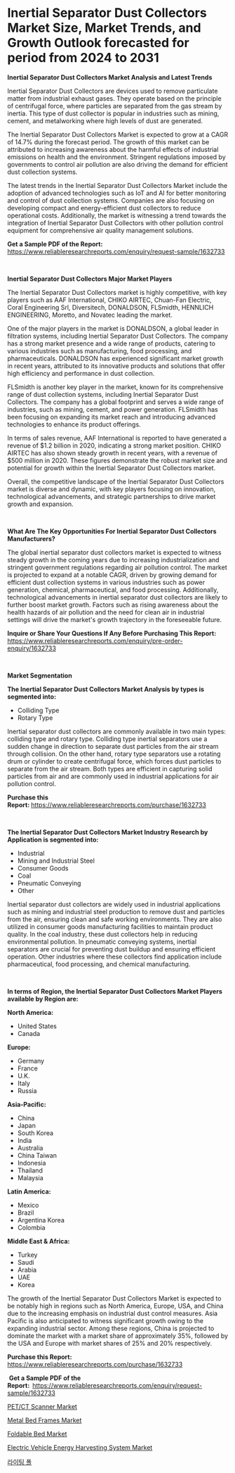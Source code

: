 <p><h1>Inertial Separator Dust Collectors Market Size, Market Trends, and Growth Outlook forecasted for period from 2024 to 2031</h1></p><p><strong>Inertial Separator Dust Collectors Market Analysis and Latest Trends</strong></p>
<p><p>Inertial Separator Dust Collectors are devices used to remove particulate matter from industrial exhaust gases. They operate based on the principle of centrifugal force, where particles are separated from the gas stream by inertia. This type of dust collector is popular in industries such as mining, cement, and metalworking where high levels of dust are generated.</p><p>The Inertial Separator Dust Collectors Market is expected to grow at a CAGR of 14.7% during the forecast period. The growth of this market can be attributed to increasing awareness about the harmful effects of industrial emissions on health and the environment. Stringent regulations imposed by governments to control air pollution are also driving the demand for efficient dust collection systems.</p><p>The latest trends in the Inertial Separator Dust Collectors Market include the adoption of advanced technologies such as IoT and AI for better monitoring and control of dust collection systems. Companies are also focusing on developing compact and energy-efficient dust collectors to reduce operational costs. Additionally, the market is witnessing a trend towards the integration of Inertial Separator Dust Collectors with other pollution control equipment for comprehensive air quality management solutions.</p></p>
<p><strong>Get a Sample PDF of the Report:&nbsp;</strong> <a href="https://www.reliableresearchreports.com/enquiry/request-sample/1632733">https://www.reliableresearchreports.com/enquiry/request-sample/1632733</a></p>
<p>&nbsp;</p>
<p><strong>Inertial Separator Dust Collectors Major Market Players</strong></p>
<p><p>The Inertial Separator Dust Collectors market is highly competitive, with key players such as AAF International, CHIKO AIRTEC, Chuan-Fan Electric, Coral Engineering Srl, Diversitech, DONALDSON, FLSmidth, HENNLICH ENGINEERING, Moretto, and Novatec leading the market.</p><p>One of the major players in the market is DONALDSON, a global leader in filtration systems, including Inertial Separator Dust Collectors. The company has a strong market presence and a wide range of products, catering to various industries such as manufacturing, food processing, and pharmaceuticals. DONALDSON has experienced significant market growth in recent years, attributed to its innovative products and solutions that offer high efficiency and performance in dust collection.</p><p>FLSmidth is another key player in the market, known for its comprehensive range of dust collection systems, including Inertial Separator Dust Collectors. The company has a global footprint and serves a wide range of industries, such as mining, cement, and power generation. FLSmidth has been focusing on expanding its market reach and introducing advanced technologies to enhance its product offerings.</p><p>In terms of sales revenue, AAF International is reported to have generated a revenue of $1.2 billion in 2020, indicating a strong market position. CHIKO AIRTEC has also shown steady growth in recent years, with a revenue of $500 million in 2020. These figures demonstrate the robust market size and potential for growth within the Inertial Separator Dust Collectors market.</p><p>Overall, the competitive landscape of the Inertial Separator Dust Collectors market is diverse and dynamic, with key players focusing on innovation, technological advancements, and strategic partnerships to drive market growth and expansion.</p></p>
<p>&nbsp;</p>
<p><strong>What Are The Key Opportunities For Inertial Separator Dust Collectors Manufacturers?</strong></p>
<p><p>The global inertial separator dust collectors market is expected to witness steady growth in the coming years due to increasing industrialization and stringent government regulations regarding air pollution control. The market is projected to expand at a notable CAGR, driven by growing demand for efficient dust collection systems in various industries such as power generation, chemical, pharmaceutical, and food processing. Additionally, technological advancements in inertial separator dust collectors are likely to further boost market growth. Factors such as rising awareness about the health hazards of air pollution and the need for clean air in industrial settings will drive the market's growth trajectory in the foreseeable future.</p></p>
<p><strong>Inquire or Share Your Questions If Any Before Purchasing This Report:</strong> <a href="https://www.reliableresearchreports.com/enquiry/pre-order-enquiry/1632733">https://www.reliableresearchreports.com/enquiry/pre-order-enquiry/1632733</a></p>
<p>&nbsp;</p>
<p><strong>Market Segmentation</strong></p>
<p><strong>The Inertial Separator Dust Collectors Market Analysis by types is segmented into:</strong></p>
<p><ul><li>Colliding Type</li><li>Rotary Type</li></ul></p>
<p><p>Inertial separator dust collectors are commonly available in two main types: colliding type and rotary type. Colliding type inertial separators use a sudden change in direction to separate dust particles from the air stream through collision. On the other hand, rotary type separators use a rotating drum or cylinder to create centrifugal force, which forces dust particles to separate from the air stream. Both types are efficient in capturing solid particles from air and are commonly used in industrial applications for air pollution control.</p></p>
<p><strong>Purchase this Report:&nbsp;</strong><a href="https://www.reliableresearchreports.com/purchase/1632733">https://www.reliableresearchreports.com/purchase/1632733</a></p>
<p>&nbsp;</p>
<p><strong>The Inertial Separator Dust Collectors Market Industry Research by Application is segmented into:</strong></p>
<p><ul><li>Industrial</li><li>Mining and Industrial Steel</li><li>Consumer Goods</li><li>Coal</li><li>Pneumatic Conveying</li><li>Other</li></ul></p>
<p><p>Inertial separator dust collectors are widely used in industrial applications such as mining and industrial steel production to remove dust and particles from the air, ensuring clean and safe working environments. They are also utilized in consumer goods manufacturing facilities to maintain product quality. In the coal industry, these dust collectors help in reducing environmental pollution. In pneumatic conveying systems, inertial separators are crucial for preventing dust buildup and ensuring efficient operation. Other industries where these collectors find application include pharmaceutical, food processing, and chemical manufacturing.</p></p>
<p>&nbsp;</p>
<p><strong>In terms of Region, the Inertial Separator Dust Collectors Market Players available by Region are:</strong></p>
<p>
    <p> <strong> North America: </strong>
        <ul>
            <li>United States</li>
            <li>Canada</li>
        </ul>
        </p> 
    <p> <strong> Europe: </strong>
        <ul>
            <li>Germany</li>
            <li>France</li>
            <li>U.K.</li>
            <li>Italy</li>
            <li>Russia</li>
        </ul>
        </p> 
    <p> <strong> Asia-Pacific: </strong>
        <ul>
            <li>China</li>
            <li>Japan</li>
            <li>South Korea</li>
            <li>India</li>
            <li>Australia</li>
            <li>China Taiwan</li>
            <li>Indonesia</li>
            <li>Thailand</li>
            <li>Malaysia</li>
        </ul>
        </p> 
    <p> <strong> Latin America: </strong>
        <ul>
            <li>Mexico</li>
            <li>Brazil</li>
            <li>Argentina Korea</li>
            <li>Colombia</li>
        </ul>
        </p> 
    <p> <strong> Middle East & Africa: </strong>
        <ul>
            <li>Turkey</li>
            <li>Saudi</li>
            <li>Arabia</li>
            <li>UAE</li>
            <li>Korea</li>
        </ul>
    </p>
    </p>
<p><p>The growth of the Inertial Separator Dust Collectors Market is expected to be notably high in regions such as North America, Europe, USA, and China due to the increasing emphasis on industrial dust control measures. Asia Pacific is also anticipated to witness significant growth owing to the expanding industrial sector. Among these regions, China is projected to dominate the market with a market share of approximately 35%, followed by the USA and Europe with market shares of 25% and 20% respectively.</p></p>
<p><strong>Purchase this Report: </strong><a href="https://www.reliableresearchreports.com/purchase/1632733">https://www.reliableresearchreports.com/purchase/1632733</a></p>
<p>&nbsp;<strong>Get a Sample PDF of the Report:&nbsp;&nbsp;</strong><a href="https://www.reliableresearchreports.com/enquiry/request-sample/1632733">https://www.reliableresearchreports.com/enquiry/request-sample/1632733</a></p>
<p><strong></strong></p>
<p><p><a href="https://cedar-agate-3da.notion.site/PET-CT-Scanner-Market-Size-Share-Trends-Analysis-Report-By-Application-Regional-Outlook-Competi-9e9f654a897249bd8b6be920dba30eb5">PET/CT Scanner Market</a></p><p><a href="https://view.publitas.com/reportprime-1/metal-bed-frames-market-offers-provide-insightful-data-for-the-time-period-from-2024-to-2031-and-also-provide-analysis-based-on-application-type-and-region/">Metal Bed Frames Market</a></p><p><a href="https://view.publitas.com/reportprime-1/foldable-bed-market-centers-on-aspects-such-as-market-growth-market-share-market-opportunity-and-projected-forecasts-spanning-from-2024-to-2031/">Foldable Bed Market</a></p><p><a href="https://circular-yam-9b9.notion.site/Electric-Vehicle-Energy-Harvesting-System-Market-Centers-on-Aspects-such-as-Market-Growth-Market-Sh-ad725aba9ade474abfb09e947bcb7cee">Electric Vehicle Energy Harvesting System Market</a></p><p><a href="https://github.com/laholand/Market-Research-Report-List-2/blob/main/8462311186228.md">라이팅 폴</a></p></p>